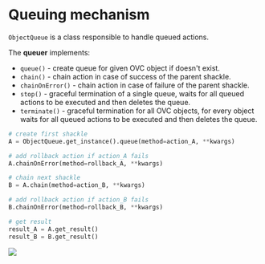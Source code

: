 # Queuing mechanism

`ObjectQueue` is a class responsible to handle queued actions.

The **queuer** implements:
* `queue()` - create queue for given OVC object if doesn't exist.
* `chain()` - chain action in case of success of the parent shackle.
* `chainOnError()` - chain action in case of failure of the parent shackle.
* `stop()` - graceful termination of a single queue, waits for all queued actions to be executed and then deletes the queue.
* `terminate()` - graceful termination for all OVC objects, for every object waits for all queued actions to be executed and then deletes the queue.

``` py
# create first shackle
A = ObjectQueue.get_instance().queue(method=action_A, **kwargs)

# add rollback action if action_A fails
A.chainOnError(method=rollback_A, **kwargs)

# chain next shackle
B = A.chain(method=action_B, **kwargs)

# add rollback action if action_B fails
B.chainOnError(method=rollback_B, **kwargs)

# get result
result_A = A.get_result()
result_B = B.get_result()
```

![](https://docs.google.com/drawings/d/e/2PACX-1vTdxIg_zzchzgWYBu4u9lnyXnty44Z8s18xW83qoNoktNqk6shZXZYsp90fz-GwWxmnLw99VitjZLAL/pub?w=754&h=1226)